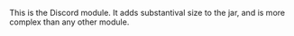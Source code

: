 This is the Discord module. It adds substantival size to the jar, and is more complex than any other module.